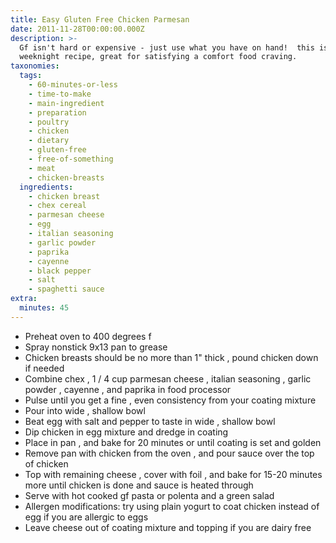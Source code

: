 ```yaml
---
title: Easy Gluten Free Chicken Parmesan
date: 2011-11-28T00:00:00.000Z
description: >-
  Gf isn't hard or expensive - just use what you have on hand!  this is an easy
  weeknight recipe, great for satisfying a comfort food craving.
taxonomies:
  tags:
    - 60-minutes-or-less
    - time-to-make
    - main-ingredient
    - preparation
    - poultry
    - chicken
    - dietary
    - gluten-free
    - free-of-something
    - meat
    - chicken-breasts
  ingredients:
    - chicken breast
    - chex cereal
    - parmesan cheese
    - egg
    - italian seasoning
    - garlic powder
    - paprika
    - cayenne
    - black pepper
    - salt
    - spaghetti sauce
extra:
  minutes: 45
---
```

 - Preheat oven to 400 degrees f
 - Spray nonstick 9x13 pan to grease
 - Chicken breasts should be no more than 1" thick , pound chicken down if needed
 - Combine chex , 1 / 4 cup parmesan cheese , italian seasoning , garlic powder , cayenne , and paprika in food processor
 - Pulse until you get a fine , even consistency from your coating mixture
 - Pour into wide , shallow bowl
 - Beat egg with salt and pepper to taste in wide , shallow bowl
 - Dip chicken in egg mixture and dredge in coating
 - Place in pan , and bake for 20 minutes or until coating is set and golden
 - Remove pan with chicken from the oven , and pour sauce over the top of chicken
 - Top with remaining cheese , cover with foil , and bake for 15-20 minutes more until chicken is done and sauce is heated through
 - Serve with hot cooked gf pasta or polenta and a green salad
 - Allergen modifications: try using plain yogurt to coat chicken instead of egg if you are allergic to eggs
 - Leave cheese out of coating mixture and topping if you are dairy free
